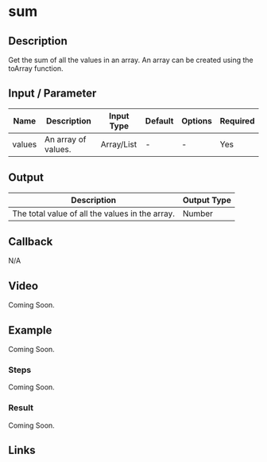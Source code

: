 ﻿# sum

## Description

Get the sum of all the values in an array. An array can be created using the toArray function.

## Input / Parameter

| Name | Description | Input Type | Default | Options | Required |
| ------ | ------ | ------ | ------ | ------ | ------ |
| values | An array of values. | Array/List | - | - | Yes |

## Output

| Description | Output Type |
| ------ | ------ |
| The total value of all the values in the array. | Number |

## Callback

N/A

## Video

Coming Soon.

<!-- Format: [![Video]({image-path}?raw=true)]({url-link}) -->

## Example

Coming Soon.

<!-- Share a scenario, like a user requirements. -->

### Steps

Coming Soon.

<!-- Show the steps and share some screenshots.

1. .....

Format: ![]({image-path}?raw=true) -->

### Result

Coming Soon.

<!-- Explain the output.

Format: ![]({image-path}?raw=true) -->

## Links